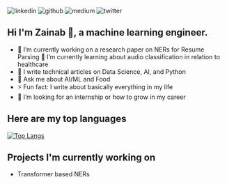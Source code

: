 ![linkedin](https://img.shields.io/badge/Linkedin-0e76a8?style=for-the-badge&logo=Linkedin&logoColor=white)
![github](https://img.shields.io/badge/Github-000000?style=for-the-badge&logo=Github&logoColor=white)
![medium](https://img.shields.io/badge/Medium-000000?style=for-the-badge&logo=Medium&logoColor=white)
![twitter](https://img.shields.io/badge/Twitter-informational?style=for-the-badge&logo=Twitter&logoColor=white)

## Hi I'm Zainab 👋, a machine learning engineer.

- 🔭 I’m currently working on a research paper on NERs for Resume Parsing
  🌱 I’m currently learning about audio classification in relation to healthcare
- 🌱 I write technical articles on Data Science, AI, and Python
- 💬 Ask me about AI/ML and Food
- ⚡ Fun fact: I write about basically everything in my life
- 🤔 I’m looking for an internship or how to grow in my career

## Here are my top languages

[![Top Langs](https://github-readme-stats.vercel.app/api/top-langs/?username=zayneeh-e&layout=compact&langs_count=8)](https://github.com/anuraghazra/github-readme-stats)

## Projects I'm currently working on

- Transformer based NERs
<!--
**bumie-e/bumie-e** is a ✨ _special_ ✨ repository because its `README.md` (this file) appears on your GitHub profile.
[![Anurag's GitHub stats](https://github-readme-stats.vercel.app/api?username=bumie-e&show_icons=true&theme=radical)](https://github.com/anuraghazra/github-readme-stats)
Here are some ideas to get you started:


- 🔭 I’m currently working on ...
- 🌱 I’m currently learning ...
- 👯 I’m looking to collaborate on ...
- 🤔 I’m looking for help with ...
- 💬 Ask me about ...
- 📫 How to reach me: ...
- 😄 Pronouns: ...
- ⚡ Fun fact: ...
  -->
